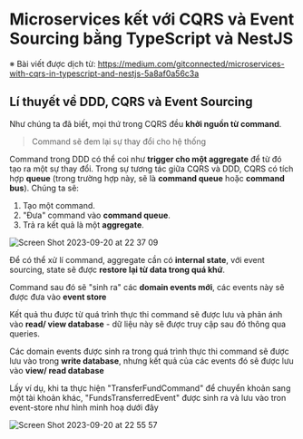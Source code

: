 # Microservices kết với CQRS và Event Sourcing bằng TypeScript và NestJS

※ Bài viết được dịch từ: <https://medium.com/gitconnected/microservices-with-cqrs-in-typescript-and-nestjs-5a8af0a56c3a>

## Lí thuyết về DDD, CQRS và Event Sourcing

Như chúng ta đã biết, mọi thứ trong CQRS đều **khởi nguồn từ command**.

> Command sẽ đem lại sự thay đổi cho hệ thống

Command trong DDD có thể coi như **trigger cho một aggregate** để từ đó tạo ra một sự thay đổi. Trong sự tương tác giữa CQRS và DDD, CQRS có tích hợp **queue** (trong trường hợp này, sẽ là **command queue** hoặc **command bus**). Chúng ta sẽ:

1. Tạo một command.
2. "Đưa" command vào **command queue**.
3. Trả ra kết quả là một **aggregate**.

![Screen Shot 2023-09-20 at 22 37 09](https://github.com/tuananhhedspibk/NewAnigram-BE-DDD/assets/15076665/7cd0b0b9-44de-400f-aaa8-ece3cb338938)

Để có thể xử lí command, aggregate cần có **internal state**, với event sourcing, state sẽ được **restore lại từ data trong quá khứ**.

Command sau đó sẽ "sinh ra" các **domain events mới**, các events này sẽ được đưa vào **event store**

Kết quả thu được từ quá trình thực thi command sẽ được lưu và phản ánh vào **read/ view database** - dữ liệu này sẽ được truy cập sau đó thông qua queries.

Các domain events được sinh ra trong quá trình thực thi command sẽ được lưu vào trong **write database**, nhưng kết quả của các events đó sẽ được lưu vào **view/ read database**

Lấy ví dụ, khi ta thực hiện "TransferFundCommand" để chuyển khoản sang một tài khoản khác, "FundsTransferredEvent" được sinh ra và lưu vào tron event-store như hình minh hoạ dưới đây

![Screen Shot 2023-09-20 at 22 55 57](https://github.com/tuananhhedspibk/NewAnigram-BE-DDD/assets/15076665/0a2d0729-6dc4-4545-aff8-112ff0a091d3)
